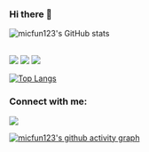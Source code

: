### Hi there 👋

![micfun123's GitHub stats](https://github-readme-stats.vercel.app/api?username=micfun123&show_icons=true&theme=cobalt)

<br>
<img src='https://img.shields.io/badge/Python-3776AB?style=for-the-badge&logo=python&logoColor=white'>  <img src="{https://img.shields.io/badge/HTML5-E34F26?style=for-the-badge&logo=html5&logoColor=white}" /> <img src="{https://img.shields.io/badge/Scratch-4D97FF?style=for-the-badge&logo=Scratch&logoColor=white}" />
<br>

[![Top Langs](https://github-readme-stats.vercel.app/api/top-langs/?username=micfun123&layout=compact)](https://github.com/anuraghazra/github-readme-stats)

### Connect with me:

[![](https://discord.c99.nl/widget/theme-3/481377376475938826.png)](https://discord.gg/5jJmQPmvpV)


[![micfun123's github activity graph](https://activity-graph.herokuapp.com/graph?username=micfun123&theme=dracula)](https://github.com/micfun123/github-readme-activity-graph)


<!--
**micfun123/micfun123** is a ✨ _special_ ✨ repository because its `README.md` (this file) appears on your GitHub profile.



###  🔭 I’m currently working on ...

Simplex Bot a Open source dicord bot

## Languages
<img src="https://img.shields.io/badge/html5%20-%23E34F26.svg?&style=for-the-badge&logo=html5&logoColor=white"> <img src="https://img.shields.io/badge/css3%20-%231572B6.svg?&style=for-the-badge&logo=css3&logoColor=white"> <img src="https://img.shields.io/badge/javascript%20-ffdd00.svg?&style=for-the-badge&logo=javascript&logoColor=black"> <img alt="Python" src="https://img.shields.io/badge/python-%2314354C.svg?&style=for-the-badge&logo=python&logoColor=white">  


Here are some ideas to get you started:

- 
- 🌱 I’m currently learning ...
- 👯 I’m looking to collaborate on ...
- 🤔 I’m looking for help with ...
- 💬 Ask me about ...
- 📫 How to reach me: ...
- 😄 Pronouns: ...
- ⚡ Fun fact: ...
-->
